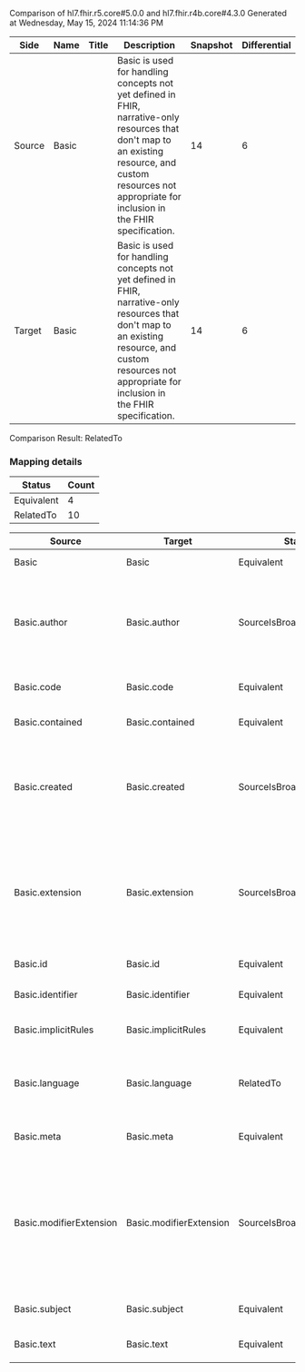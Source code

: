Comparison of hl7.fhir.r5.core#5.0.0 and hl7.fhir.r4b.core#4.3.0
Generated at Wednesday, May 15, 2024 11:14:36 PM

| Side | Name | Title | Description | Snapshot | Differential |
| --- | --- | --- | --- | --- | --- |
| Source | Basic |  | Basic is used for handling concepts not yet defined in FHIR, narrative-only resources that don't map to an existing resource, and custom resources not appropriate for inclusion in the FHIR specification. | 14 | 6 |
| Target | Basic |  | Basic is used for handling concepts not yet defined in FHIR, narrative-only resources that don't map to an existing resource, and custom resources not appropriate for inclusion in the FHIR specification. | 14 | 6 |


Comparison Result: RelatedTo


### Mapping details

| Status | Count |
| ------ | ----- |
Equivalent | 4 |
RelatedTo | 10 |


| Source | Target | Status | Message |
| ------ | ------ | ------ | ------- |
| Basic | Basic | Equivalent | R5 `Basic` maps as Equivalent to R4B `Basic` |
| Basic.author | Basic.author | SourceIsBroaderThanTarget | R5 `Basic.author` maps as SourceIsBroaderThanTarget to R4B `Basic.author` - author has change due to type change: R5 `author` `Reference` maps as SourceIsBroaderThanTarget for R4B `author` |
| Basic.code | Basic.code | Equivalent | R5 `Basic.code` maps as Equivalent to R4B `Basic.code` |
| Basic.contained | Basic.contained | Equivalent | R5 `Basic.contained` maps as Equivalent to R4B `Basic.contained` |
| Basic.created | Basic.created | SourceIsBroaderThanTarget | R5 `Basic.created` maps as SourceIsBroaderThanTarget to R4B `Basic.created` - created has change due to type change: R5 created dateTime has no equivalent or mapped type in R4B created |
| Basic.extension | Basic.extension | SourceIsBroaderThanTarget | R5 `Basic.extension` maps as SourceIsBroaderThanTarget to R4B `Basic.extension` - extension has change due to type change: R5 `extension` `Extension` maps as SourceIsBroaderThanTarget for R4B `extension` |
| Basic.id | Basic.id | Equivalent | R5 `Basic.id` maps as Equivalent to R4B `Basic.id` |
| Basic.identifier | Basic.identifier | Equivalent | R5 `Basic.identifier` maps as Equivalent to R4B `Basic.identifier` |
| Basic.implicitRules | Basic.implicitRules | Equivalent | R5 `Basic.implicitRules` maps as Equivalent to R4B `Basic.implicitRules` |
| Basic.language | Basic.language | RelatedTo | R5 `Basic.language` maps as RelatedTo to R4B `Basic.language` - language changed the binding strength from Required to Preferred |
| Basic.meta | Basic.meta | Equivalent | R5 `Basic.meta` maps as Equivalent to R4B `Basic.meta` |
| Basic.modifierExtension | Basic.modifierExtension | SourceIsBroaderThanTarget | R5 `Basic.modifierExtension` maps as SourceIsBroaderThanTarget to R4B `Basic.modifierExtension` - modifierExtension has change due to type change: R5 `modifierExtension` `Extension` maps as SourceIsBroaderThanTarget for R4B `modifierExtension` |
| Basic.subject | Basic.subject | Equivalent | R5 `Basic.subject` maps as Equivalent to R4B `Basic.subject` |
| Basic.text | Basic.text | Equivalent | R5 `Basic.text` maps as Equivalent to R4B `Basic.text` |

